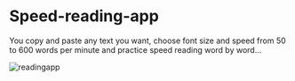 # Speed-reading-app

You copy and paste any text you want, choose font size and speed from 50 to 600 words per minute and practice speed 
reading word by word... 


![readingapp](https://user-images.githubusercontent.com/31318398/30523563-d19fb052-9be3-11e7-80a8-9349716ff3c0.png)

